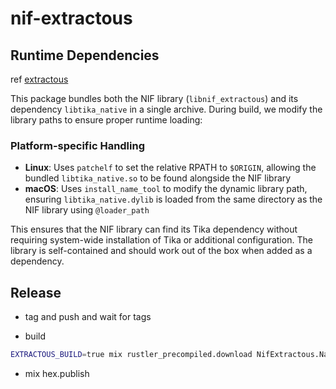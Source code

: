# nif-extractous

## Runtime Dependencies

ref [extractous](https://github.com/yobix-ai/extractous)

This package bundles both the NIF library (`libnif_extractous`) and its dependency `libtika_native` in a single archive. During build, we modify the library paths to ensure proper runtime loading:

### Platform-specific Handling
- **Linux**: Uses `patchelf` to set the relative RPATH to `$ORIGIN`, allowing the bundled `libtika_native.so` to be found alongside the NIF library
- **macOS**: Uses `install_name_tool` to modify the dynamic library path, ensuring `libtika_native.dylib` is loaded from the same directory as the NIF library using `@loader_path`


This ensures that the NIF library can find its Tika dependency without requiring system-wide installation of Tika or additional configuration. The library is self-contained and should work out of the box when added as a dependency.

## Release

- tag and push and wait for tags

- build
```sh
EXTRACTOUS_BUILD=true mix rustler_precompiled.download NifExtractous.Native --all --ignore-unavailable --print
```

- mix hex.publish